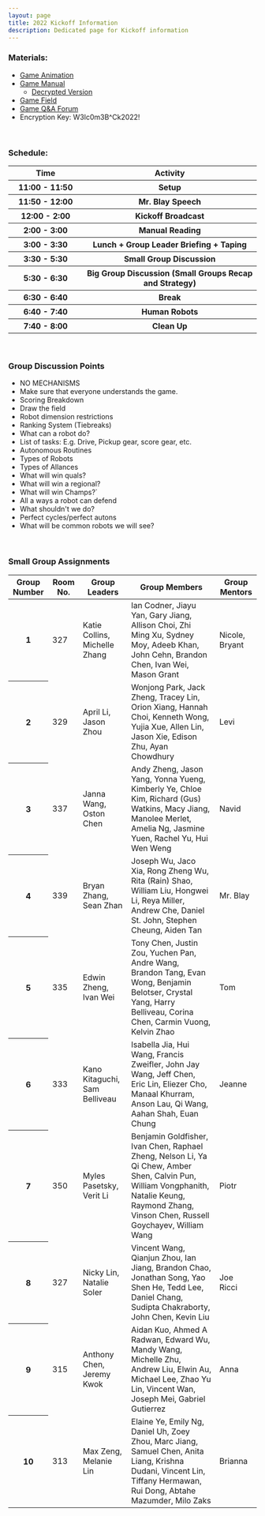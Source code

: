```yaml
---
layout: page
title: 2022 Kickoff Information
description: Dedicated page for Kickoff information
---
```


### Materials:
* [Game Animation](https://www.youtube.com/watch?v=LgniEjI9cCM)
* [Game Manual](https://firstfrc.blob.core.windows.net/frc2022/Manual/2022FRCGameManual.pdf)
  * [Decrypted Version](https://slack-files.com/files-pri-safe/T02HPEJDF-F02ST365WG7/2022frcgamemanual-unlocked.pdf?c=1641664676-5f8c1d09da470008)
* [Game Field](https://www.firstinspires.org/robotics/frc/playing-field)
* [Game Q&A Forum](https://frc-qa.firstinspires.org/)
* Encryption Key: W3lc0m3B^Ck2022!

&nbsp;

### Schedule:
<table class="table table-striped">
  <colgroup>
    <col span="1" style="width:30%">
    <col span="1" style="width:70%">
  </colgroup>
  <thead>
    <tr>
      <th scope="col"> Time </th>
      <th scope="col"> Activity </th>
    </tr>
  </thead>
  <tbody>
  <tr>
    <th scope="row" style=""> 11:00 - 11:50  </th>
    <th scope="row"> Setup </th>
  </tr>
  <tr>
    <th scope="row"> 11:50 - 12:00 </th>
    <th scope="row"> Mr. Blay Speech </th>
  </tr>
  <tr>
    <th scope="row"> 12:00 - 2:00 </th>
    <th scope="row"> Kickoff Broadcast </th>
  </tr>
  <tr>
    <th scope="row"> 2:00 - 3:00 </th>
    <th scope="row"> Manual Reading </th>
  </tr>
  <tr>
    <th scope="row"> 3:00 - 3:30 </th>
    <th scope="row"> Lunch + Group Leader Briefing + Taping </th>
  </tr>
  <tr>
    <th scope="row"> 3:30 - 5:30 </th>
    <th scope="row"> Small Group Discussion </th>
  </tr>
  <tr>
    <th scope="row"> 5:30 - 6:30 </th>
    <th scope="row"> Big Group Discussion (Small Groups Recap and Strategy) </th>
  </tr>
  <tr>
    <th scope="row"> 6:30 - 6:40 </th>
    <th scope="row"> Break </th>
  </tr>
  <tr>
    <th scope="row"> 6:40 - 7:40 </th>
    <th scope="row"> Human Robots </th>
  </tr>
  <tr>
    <th scope="row"> 7:40 - 8:00 </th>
    <th scope="row"> Clean Up </th>
  </tr>
  </tbody>
</table>

&nbsp;

### Group Discussion Points
* NO MECHANISMS
* Make sure that everyone understands the game.
* Scoring Breakdown
* Draw the field
* Robot dimension restrictions
* Ranking System (Tiebreaks)
* What can a robot do?
* List of tasks: E.g. Drive, Pickup gear, score gear, etc.
* Autonomous Routines
* Types of Robots
* Types of Allances
* What will win quals?
* What will win a regional?
* What will win Champs?`
* All a ways a robot can defend
* What shouldn't we do?
* Perfect cycles/perfect autons
* What will be common robots we will see?

&nbsp;

### Small Group Assignments

<table class="table table-striped">
  <thead>
    <tr>
      <th scope="col"> Group Number </th>
      <th scope="col"> Room No. </th>
      <th scope="col"> Group Leaders </th>
      <th scope="col"> Group Members </th>
      <th scope="col"> Group Mentors </th>
    </tr>
  </thead>
  <tbody>
  <tr>
    <th scope="row"> 1 </th>
    <td> 327 </td>
    <td> Katie Collins, Michelle Zhang </td>
    <td> Ian Codner, Jiayu Yan, Gary Jiang, Allison Choi, Zhi Ming Xu, Sydney Moy, Adeeb Khan, John Cehn, Brandon Chen, Ivan Wei, Mason Grant </td>
    <td> Nicole, Bryant </td>
  </tr>
  <tr>
    <th scope="row"> 2 </th>
    <td> 329 </td>
    <td> April Li, Jason Zhou </td>
    <td> Wonjong Park, Jack Zheng, Tracey Lin, Orion Xiang, Hannah Choi, Kenneth Wong, Yujia Xue, Allen Lin, Jason Xie, Edison Zhu, Ayan Chowdhury </td>
    <td> Levi </td>
  </tr>
  <tr>
    <th scope="row"> 3 </th>
    <td> 337 </td>
    <td> Janna Wang, Oston Chen </td>
    <td> Andy Zheng, Jason Yang, Yonna Yueng, Kimberly Ye, Chloe Kim, Richard (Gus) Watkins, Macy Jiang, Manolee Merlet, Amelia Ng, Jasmine Yuen, Rachel Yu, Hui Wen Weng </td>
    <td> Navid </td>
  </tr>
  <tr>
    <th scope="row"> 4 </th>
    <td> 339 </td>
    <td> Bryan Zhang, Sean Zhan </td>
    <td> Joseph Wu, Jaco Xia, Rong Zheng Wu, Rita (Rain) Shao, William Liu, Hongwei Li, Reya Miller, Andrew Che, Daniel St. John, Stephen Cheung, Aiden Tan </td>
    <td> Mr. Blay </td>
  </tr>
  <tr>
    <th scope="row"> 5 </th>
    <td> 335 </td>
    <td> Edwin Zheng, Ivan Wei </td>
    <td> Tony Chen, Justin Zou, Yuchen Pan, Andre Wang, Brandon Tang, Evan Wong, Benjamin Belotser, Crystal Yang, Harry Belliveau, Corina Chen, Carmin Vuong, Kelvin Zhao </td>
    <td> Tom </td>
  </tr>
  <tr>
    <th scope="row"> 6 </th>
    <td> 333 </td>
    <td> Kano Kitaguchi, Sam Belliveau </td>
    <td> Isabella Jia, Hui Wang, Francis Zweifler, John Jay Wang, Jeff Chen, Eric Lin, Eliezer Cho, Manaal Khurram, Anson Lau, Qi Wang, Aahan Shah, Euan Chung </td>
    <td> Jeanne </td>
  </tr>
  <tr>
    <th scope="row"> 7 </th>
    <td> 350 </td>
    <td> Myles Pasetsky, Verit Li </td>
    <td> Benjamin Goldfisher, Ivan Chen, Raphael Zheng, Nelson Li, Ya Qi Chew, Amber Shen, Calvin Pun, William Vongphanith, Natalie Keung, Raymond Zhang, Vinson Chen, Russell Goychayev, William Wang </td>
    <td> Piotr </td>
  </tr>
  <tr>
    <th scope="row"> 8 </th>
    <td> 327 </td>
    <td> Nicky Lin, Natalie Soler </td>
    <td> Vincent Wang, Qianjun Zhou, Ian Jiang, Brandon Chao, Jonathan Song, Yao Shen He, Tedd Lee, Daniel Chang, Sudipta Chakraborty, John Chen, Kevin Liu </td>
    <td> Joe Ricci </td>
  </tr>
  <tr>
    <th scope="row"> 9 </th>
    <td> 315 </td>
    <td> Anthony Chen, Jeremy Kwok  </td>
    <td> Aidan Kuo, Ahmed A Radwan, Edward Wu, Mandy Wang, Michelle Zhu, Andrew Liu, Elwin Au, Michael Lee, Zhao Yu Lin, Vincent Wan, Joseph Mei, Gabriel Gutierrez </td>
    <td> Anna </td>
  </tr>
  <tr>
    <th scope="row"> 10 </th>
    <td> 313 </td>
    <td> Max Zeng, Melanie Lin </td>
    <td> Elaine Ye, Emily Ng, Daniel Uh, Zoey Zhou, Marc Jiang, Samuel Chen, Anita Liang, Krishna Dudani, Vincent Lin, Tiffany Hermawan, Rui Dong, Abtahe Mazumder, Milo Zaks </td>
    <td> Brianna </td>
  </tr>
  </tbody>
</table>